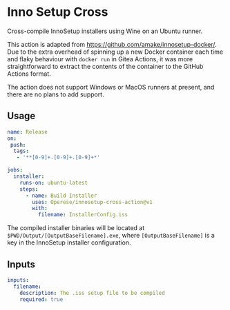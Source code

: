 # Inno Setup Cross

Cross-compile InnoSetup installers using Wine on an Ubuntu runner.

This action is adapted from https://github.com/amake/innosetup-docker/. Due to the extra overhead of spinning up a new Docker container each time and flaky behaviour with `docker run` in Gitea Actions, it was more straightforward to extract the contents of the container to the GitHub Actions format.

The action does not support Windows or MacOS runners at present, and there are no plans to add support.


## Usage

```yaml
name: Release
on:
 push:
  tags:
   - '**[0-9]+.[0-9]+.[0-9]+*'

jobs:
  installer:
    runs-on: ubuntu-latest
    steps:
      - name: Build Installer
        uses: Operese/innosetup-cross-action@v1
        with:
          filename: InstallerConfig.iss
```

The compiled installer binaries will be located at `$PWD/Output/[OutputBaseFilename].exe`, where `[OutputBaseFilename]` is a key in the InnoSetup installer configuration.

## Inputs

```yaml
inputs:
  filename:
    description: The .iss setup file to be compiled
    required: true
```
